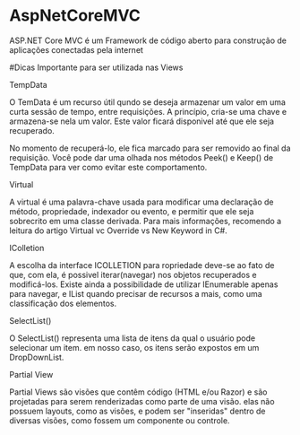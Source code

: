 # AspNetCoreMVC
ASP.NET Core MVC é um Framework de código aberto para construção de aplicações conectadas pela internet 

#Dicas Importante para ser utilizada nas Views

TempData

O TemData é um recurso útil qundo se deseja armazenar um valor em uma curta sessão de tempo, entre requisições. A princípio, cria-se uma chave e armazena-se nela um valor.
Este valor ficará disponivel até que ele seja recuperado.

No momento de recuperá-lo, ele fica marcado para ser removido ao final da requisição. Você pode dar uma olhada nos métodos Peek() e Keep() de TempData para ver como evitar este comportamento.


Virtual

A virtual é uma palavra-chave usada para modificar uma declaração de método, propriedade, indexador ou evento, e permitir que ele seja sobrecrito em uma classe derivada. Para mais informações, recomendo a leitura do artigo Virtual vc Override vs New Keyword in C#.


IColletion

A escolha da interface ICOLLETION para ropriedade deve-se ao fato de que, com ela, é possivel iterar(navegar) nos objetos recuperados e modificá-los. Existe ainda a possibilidade de utilizar IEnumerable apenas para navegar, e IList quando precisar de recursos a mais, como uma classificação dos elementos.


SelectList()

O SelectList() representa uma lista de itens da qual o usuário pode selecionar um item. em nosso caso, os itens serão expostos em um DropDownList.


Partial View

Partial Views são visões que contêm código (HTML e/ou Razor) e são projetadas para serem renderizadas como parte de uma visão. elas não possuem layouts, como as visões, e podem ser "inseridas" dentro de diversas visões, como fossem um componente ou controle. 

